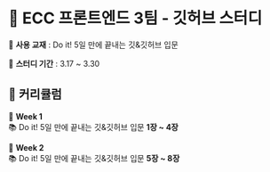 # 🚀 ECC 프론트엔드 3팀 - 깃허브 스터디 

📖 **사용 교재** : Do it! 5일 만에 끝내는 깃&깃허브 입문 


📅 **스터디 기간** : 3.17 ~ 3.30 


## 📌 커리큘럼  
📆 **Week 1**  
📚 Do it! 5일 만에 끝내는 깃&깃허브 입문 **1장 ~ 4장**  

📆 **Week 2**  
📚 Do it! 5일 만에 끝내는 깃&깃허브 입문 **5장 ~ 8장**  
